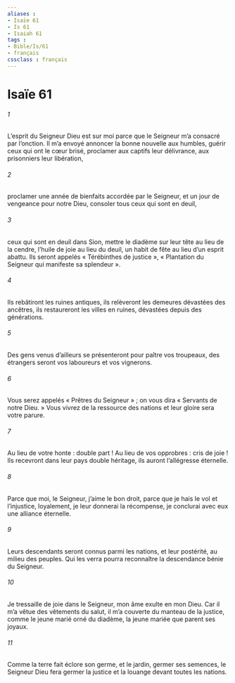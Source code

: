 ```yaml
---
aliases : 
- Isaïe 61
- Is 61
- Isaiah 61
tags : 
- Bible/Is/61
- français
cssclass : français
---
```


# Isaïe 61

###### 1
L’esprit du Seigneur Dieu est sur moi
parce que le Seigneur m’a consacré par l’onction.
Il m’a envoyé annoncer la bonne nouvelle aux humbles,
guérir ceux qui ont le cœur brisé,
proclamer aux captifs leur délivrance,
aux prisonniers leur libération,
###### 2
proclamer une année de bienfaits accordée par le Seigneur,
et un jour de vengeance pour notre Dieu,
consoler tous ceux qui sont en deuil,
###### 3
ceux qui sont en deuil dans Sion,
mettre le diadème sur leur tête au lieu de la cendre,
l’huile de joie au lieu du deuil,
un habit de fête au lieu d’un esprit abattu.
Ils seront appelés « Térébinthes de justice »,
« Plantation du Seigneur qui manifeste sa splendeur ».
###### 4
Ils rebâtiront les ruines antiques,
ils relèveront les demeures dévastées des ancêtres,
ils restaureront les villes en ruines,
dévastées depuis des générations.
###### 5
Des gens venus d’ailleurs se présenteront
pour paître vos troupeaux,
des étrangers seront vos laboureurs
et vos vignerons.
###### 6
Vous serez appelés « Prêtres du Seigneur » ;
on vous dira « Servants de notre Dieu. »
Vous vivrez de la ressource des nations
et leur gloire sera votre parure.
###### 7
Au lieu de votre honte : double part !
Au lieu de vos opprobres : cris de joie !
Ils recevront dans leur pays double héritage,
ils auront l’allégresse éternelle.
###### 8
Parce que moi, le Seigneur, j’aime le bon droit,
parce que je hais le vol et l’injustice,
loyalement, je leur donnerai la récompense,
je conclurai avec eux une alliance éternelle.
###### 9
Leurs descendants seront connus parmi les nations,
et leur postérité, au milieu des peuples.
Qui les verra pourra reconnaître
la descendance bénie du Seigneur.
###### 10
Je tressaille de joie dans le Seigneur,
mon âme exulte en mon Dieu.
Car il m’a vêtue des vêtements du salut,
il m’a couverte du manteau de la justice,
comme le jeune marié orné du diadème,
la jeune mariée que parent ses joyaux.
###### 11
Comme la terre fait éclore son germe,
et le jardin, germer ses semences,
le Seigneur Dieu fera germer la justice et la louange
devant toutes les nations.

